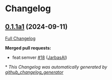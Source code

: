# Changelog

## [0.1.1a1](https://github.com/OpenVoiceOS/ovos-PHAL-plugin-wallpaper-manager/tree/0.1.1a1) (2024-09-11)

[Full Changelog](https://github.com/OpenVoiceOS/ovos-PHAL-plugin-wallpaper-manager/compare/0.1.0...0.1.1a1)

**Merged pull requests:**

- feat:semver [\#18](https://github.com/OpenVoiceOS/ovos-PHAL-plugin-wallpaper-manager/pull/18) ([JarbasAl](https://github.com/JarbasAl))



\* *This Changelog was automatically generated by [github_changelog_generator](https://github.com/github-changelog-generator/github-changelog-generator)*
